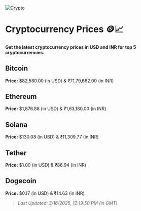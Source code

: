 
![Crypto](https://www.techguide.com.au/wp-content/uploads/2020/11/crypto3.jpeg)

# Cryptocurrency Prices 🪙📈

#### Get the latest cryptocurrency prices in USD and INR for top 5 cryptocurrencies.

## Bitcoin

**Price:** $82,580.00 (in USD) & ₹71,79,662.00 (in INR)

## Ethereum

**Price:** $1,876.88 (in USD) & ₹1,63,180.00 (in INR)

## Solana

**Price:** $130.08 (in USD) & ₹11,309.77 (in INR)

## Tether

**Price:** $1.00 (in USD) & ₹86.94 (in INR)

## Dogecoin

**Price:** $0.17 (in USD) & ₹14.63 (in INR)

> _Last Updated: 3/16/2025, 12:19:50 PM (in GMT)_
